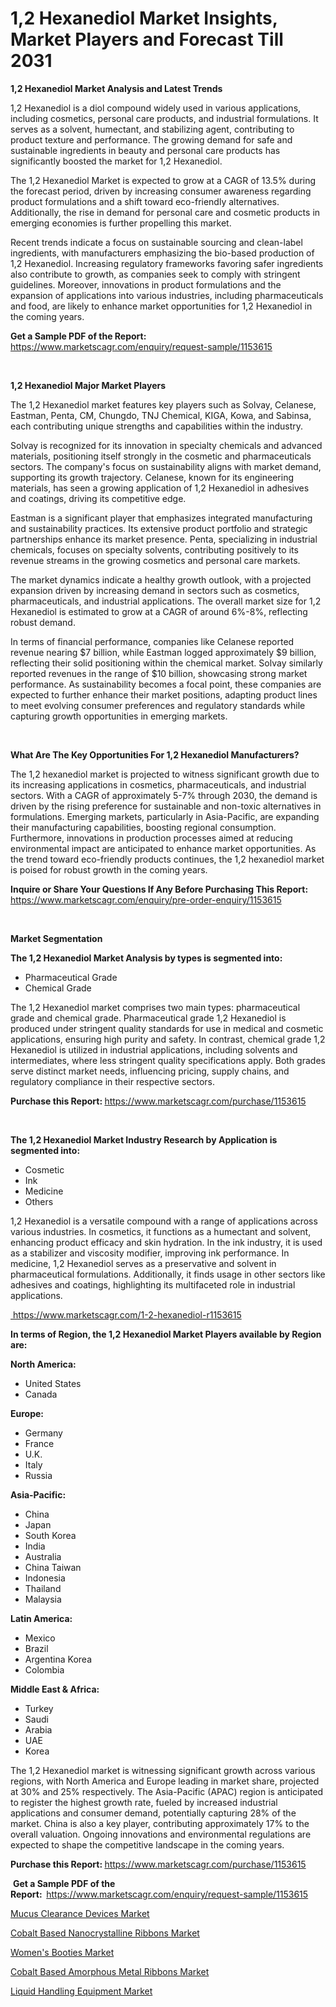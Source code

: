 <p><h1>1,2 Hexanediol Market Insights, Market Players and Forecast Till 2031</h1></p><p><strong>1,2 Hexanediol Market Analysis and Latest Trends</strong></p>
<p><p>1,2 Hexanediol is a diol compound widely used in various applications, including cosmetics, personal care products, and industrial formulations. It serves as a solvent, humectant, and stabilizing agent, contributing to product texture and performance. The growing demand for safe and sustainable ingredients in beauty and personal care products has significantly boosted the market for 1,2 Hexanediol.</p><p>The 1,2 Hexanediol Market is expected to grow at a CAGR of 13.5% during the forecast period, driven by increasing consumer awareness regarding product formulations and a shift toward eco-friendly alternatives. Additionally, the rise in demand for personal care and cosmetic products in emerging economies is further propelling this market.</p><p>Recent trends indicate a focus on sustainable sourcing and clean-label ingredients, with manufacturers emphasizing the bio-based production of 1,2 Hexanediol. Increasing regulatory frameworks favoring safer ingredients also contribute to growth, as companies seek to comply with stringent guidelines. Moreover, innovations in product formulations and the expansion of applications into various industries, including pharmaceuticals and food, are likely to enhance market opportunities for 1,2 Hexanediol in the coming years.</p></p>
<p><strong>Get a Sample PDF of the Report:&nbsp;</strong> <a href="https://www.marketscagr.com/enquiry/request-sample/1153615">https://www.marketscagr.com/enquiry/request-sample/1153615</a></p>
<p>&nbsp;</p>
<p><strong>1,2 Hexanediol Major Market Players</strong></p>
<p><p>The 1,2 Hexanediol market features key players such as Solvay, Celanese, Eastman, Penta, CM, Chungdo, TNJ Chemical, KIGA, Kowa, and Sabinsa, each contributing unique strengths and capabilities within the industry. </p><p>Solvay is recognized for its innovation in specialty chemicals and advanced materials, positioning itself strongly in the cosmetic and pharmaceuticals sectors. The company's focus on sustainability aligns with market demand, supporting its growth trajectory. Celanese, known for its engineering materials, has seen a growing application of 1,2 Hexanediol in adhesives and coatings, driving its competitive edge.</p><p>Eastman is a significant player that emphasizes integrated manufacturing and sustainability practices. Its extensive product portfolio and strategic partnerships enhance its market presence. Penta, specializing in industrial chemicals, focuses on specialty solvents, contributing positively to its revenue streams in the growing cosmetics and personal care markets. </p><p>The market dynamics indicate a healthy growth outlook, with a projected expansion driven by increasing demand in sectors such as cosmetics, pharmaceuticals, and industrial applications. The overall market size for 1,2 Hexanediol is estimated to grow at a CAGR of around 6%-8%, reflecting robust demand.</p><p>In terms of financial performance, companies like Celanese reported revenue nearing $7 billion, while Eastman logged approximately $9 billion, reflecting their solid positioning within the chemical market. Solvay similarly reported revenues in the range of $10 billion, showcasing strong market performance. As sustainability becomes a focal point, these companies are expected to further enhance their market positions, adapting product lines to meet evolving consumer preferences and regulatory standards while capturing growth opportunities in emerging markets.</p></p>
<p>&nbsp;</p>
<p><strong>What Are The Key Opportunities For 1,2 Hexanediol Manufacturers?</strong></p>
<p><p>The 1,2 hexanediol market is projected to witness significant growth due to its increasing applications in cosmetics, pharmaceuticals, and industrial sectors. With a CAGR of approximately 5-7% through 2030, the demand is driven by the rising preference for sustainable and non-toxic alternatives in formulations. Emerging markets, particularly in Asia-Pacific, are expanding their manufacturing capabilities, boosting regional consumption. Furthermore, innovations in production processes aimed at reducing environmental impact are anticipated to enhance market opportunities. As the trend toward eco-friendly products continues, the 1,2 hexanediol market is poised for robust growth in the coming years.</p></p>
<p><strong>Inquire or Share Your Questions If Any Before Purchasing This Report:</strong> <a href="https://www.marketscagr.com/enquiry/pre-order-enquiry/1153615">https://www.marketscagr.com/enquiry/pre-order-enquiry/1153615</a></p>
<p>&nbsp;</p>
<p><strong>Market Segmentation</strong></p>
<p><strong>The 1,2 Hexanediol Market Analysis by types is segmented into:</strong></p>
<p><ul><li>Pharmaceutical Grade</li><li>Chemical Grade</li></ul></p>
<p><p>The 1,2 Hexanediol market comprises two main types: pharmaceutical grade and chemical grade. Pharmaceutical grade 1,2 Hexanediol is produced under stringent quality standards for use in medical and cosmetic applications, ensuring high purity and safety. In contrast, chemical grade 1,2 Hexanediol is utilized in industrial applications, including solvents and intermediates, where less stringent quality specifications apply. Both grades serve distinct market needs, influencing pricing, supply chains, and regulatory compliance in their respective sectors.</p></p>
<p><strong>Purchase this Report:&nbsp;</strong><a href="https://www.marketscagr.com/purchase/1153615">https://www.marketscagr.com/purchase/1153615</a></p>
<p>&nbsp;</p>
<p><strong>The 1,2 Hexanediol Market Industry Research by Application is segmented into:</strong></p>
<p><ul><li>Cosmetic</li><li>Ink</li><li>Medicine</li><li>Others</li></ul></p>
<p><p>1,2 Hexanediol is a versatile compound with a range of applications across various industries. In cosmetics, it functions as a humectant and solvent, enhancing product efficacy and skin hydration. In the ink industry, it is used as a stabilizer and viscosity modifier, improving ink performance. In medicine, 1,2 Hexanediol serves as a preservative and solvent in pharmaceutical formulations. Additionally, it finds usage in other sectors like adhesives and coatings, highlighting its multifaceted role in industrial applications.</p></p>
<p><a href="https://www.marketscagr.com/1-2-hexanediol-r1153615">&nbsp;https://www.marketscagr.com/1-2-hexanediol-r1153615</a></p>
<p><strong>In terms of Region, the 1,2 Hexanediol Market Players available by Region are:</strong></p>
<p>
    <p> <strong> North America: </strong>
        <ul>
            <li>United States</li>
            <li>Canada</li>
        </ul>
        </p> 
    <p> <strong> Europe: </strong>
        <ul>
            <li>Germany</li>
            <li>France</li>
            <li>U.K.</li>
            <li>Italy</li>
            <li>Russia</li>
        </ul>
        </p> 
    <p> <strong> Asia-Pacific: </strong>
        <ul>
            <li>China</li>
            <li>Japan</li>
            <li>South Korea</li>
            <li>India</li>
            <li>Australia</li>
            <li>China Taiwan</li>
            <li>Indonesia</li>
            <li>Thailand</li>
            <li>Malaysia</li>
        </ul>
        </p> 
    <p> <strong> Latin America: </strong>
        <ul>
            <li>Mexico</li>
            <li>Brazil</li>
            <li>Argentina Korea</li>
            <li>Colombia</li>
        </ul>
        </p> 
    <p> <strong> Middle East & Africa: </strong>
        <ul>
            <li>Turkey</li>
            <li>Saudi</li>
            <li>Arabia</li>
            <li>UAE</li>
            <li>Korea</li>
        </ul>
    </p>
    </p>
<p><p>The 1,2 Hexanediol market is witnessing significant growth across various regions, with North America and Europe leading in market share, projected at 30% and 25% respectively. The Asia-Pacific (APAC) region is anticipated to register the highest growth rate, fueled by increased industrial applications and consumer demand, potentially capturing 28% of the market. China is also a key player, contributing approximately 17% to the overall valuation. Ongoing innovations and environmental regulations are expected to shape the competitive landscape in the coming years.</p></p>
<p><strong>Purchase this Report: </strong><a href="https://www.marketscagr.com/purchase/1153615">https://www.marketscagr.com/purchase/1153615</a></p>
<p>&nbsp;<strong>Get a Sample PDF of the Report:&nbsp;&nbsp;</strong><a href="https://www.marketscagr.com/enquiry/request-sample/1153615">https://www.marketscagr.com/enquiry/request-sample/1153615</a></p>
<p><strong></strong></p>
<p><p><a href="https://www.linkedin.com/pulse/mucus-clearance-devices-industry-sector-new-technologies-market-umh2c?trackingId=S3u8Qs%2FcTMCkP5OREyWxVg%3D%3D">Mucus Clearance Devices Market</a></p><p><a href="https://issuu.com/reportprime-2/docs/cobalt-based-nanocrystalline-ribbon_0a5e3b3d9d7504">Cobalt Based Nanocrystalline Ribbons Market</a></p><p><a href="https://www.linkedin.com/pulse/womens-booties-industry-sector-new-technologies-market-impact-dfeve?trackingId=gXsFREnSQ9S9Km%2BgAQJxNg%3D%3D">Women's Booties Market</a></p><p><a href="https://issuu.com/reportprime-2/docs/cobalt-based-amorphous-metal-ribbon_f1cffd5a435b8d">Cobalt Based Amorphous Metal Ribbons Market</a></p><p><a href="https://www.linkedin.com/pulse/global-liquid-handling-equipment-market-projected-grow-cagr-aisbc?trackingId=mXp2lr1xTK%2BMo%2F%2BZXBmRIg%3D%3D">Liquid Handling Equipment Market</a></p></p>